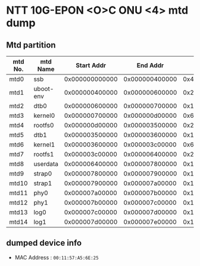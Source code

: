 #  NTT 10G-EPON &lt;O&gt;C ONU &lt;4&gt; mtd dump
## Mtd partition

| mtd No. | mtd Name | Start Addr | End Addr | Size |
| --- | --- | --- | --- | --- |
| mtd0 | ssb | 0x000000000000 | 0x000000400000 | 0x400000 |
| mtd1 | uboot-env | 0x000000400000 | 0x000000600000 | 0x200000 |
| mtd2 | dtb0 | 0x000000600000 | 0x000000700000 | 0x100000 |
| mtd3 | kernel0 | 0x000000700000 | 0x000000d00000 | 0x600000 |
| mtd4 | rootfs0 | 0x000000d00000 | 0x000003500000 | 0x2800000 |
| mtd5 | dtb1 | 0x000003500000 | 0x000003600000 | 0x100000 |
| mtd6 | kernel1 | 0x000003600000 | 0x000003c00000 | 0x600000 |
| mtd7 | rootfs1 | 0x000003c00000 | 0x000006400000 | 0x2800000 |
| mtd8 | userdata | 0x000006400000 | 0x000007800000 | 0x1400000 |
| mtd9 | strap0 | 0x000007800000 | 0x000007900000 | 0x100000 |
| mtd10 | strap1 | 0x000007900000 | 0x000007a00000 | 0x100000 |
| mtd11 | phy0 | 0x000007a00000 | 0x000007b00000 | 0x100000 |
| mtd12 | phy1 | 0x000007b00000 | 0x000007c00000 | 0x100000 |
| mtd13 | log0 | 0x000007c00000 | 0x000007d00000 | 0x100000 |
| mtd14 | log1 | 0x000007d00000 | 0x000007e00000 | 0x100000 |

## dumped device info
* MAC Address : `00:11:57:A5:6E:25`
